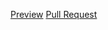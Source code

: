 [Preview](https://alexazalor.github.io/git-lessons/)
[Pull Request](https://github.com/AlexAzalor/git-lessons/pull/1/files)